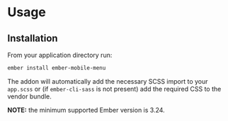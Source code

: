 # Usage
## Installation
From your application directory run: 

```sh
ember install ember-mobile-menu
```

The addon will automatically add the necessary SCSS import to your `app.scss` or (if `ember-cli-sass` is not present) add the required CSS to the vendor bundle.

**NOTE:** the minimum supported Ember version is 3.24.
